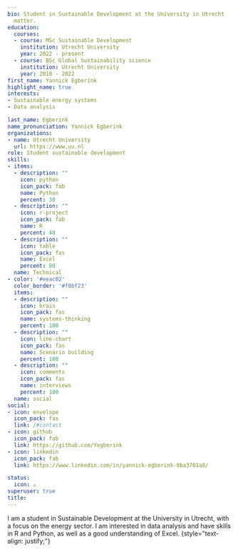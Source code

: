 ```yaml
---
bio: Student in Sustainable Development at the University in Utrecht
  matter.
education:
  courses:
  - course: MSc Sustainable Development
    institution: Utrecht University
    year: 2022 - present
  - course: BSc Global Sustainability science
    institution: Utrecht University
    year: 2018 - 2022
first_name: Yannick Egberink
highlight_name: true
interests:
- Sustainable energy systems
- Data analysis

last_name: Egberink
name_pronunciation: Yannick Egberink
organizations:
- name: Utrecht University
  url: https://www.uu.nl
role: Student sustainable development
skills:
- items:
  - description: ""
    icon: python
    icon_pack: fab
    name: Python
    percent: 30
  - description: ""
    icon: r-project
    icon_pack: fab
    name: R
    percent: 40
  - description: ""
    icon: table
    icon_pack: fas
    name: Excel
    percent: 80
  name: Technical
- color: '#eeac02'
  color_border: '#f0bf23'
  items:
  - description: ""
    icon: brain
    icon_pack: fas
    name: systems-thinking
    percent: 100
  - description: ""
    icon: line-chart
    icon_pack: fas
    name: Scenario building
    percent: 100
  - description: ""
    icon: comments
    icon_pack: fas
    name: interviews
    percent: 100
  name: social
social:
- icon: envelope
  icon_pack: fas
  link: /#contact
- icon: github
  icon_pack: fab
  link: https://github.com/Yegberink
- icon: linkedin
  icon_pack: fab
  link: https://www.linkedin.com/in/yannick-egberink-0ba3781a8/

status:
  icon: ☕️
superuser: true
title: 
---
```


I am a student in Sustainable Development at the University in Utrecht, with a focus on the energy sector. I am interested in data analysis and have skills in R and Python, as well as a good understanding of Excel. 
{style="text-align: justify;"}
